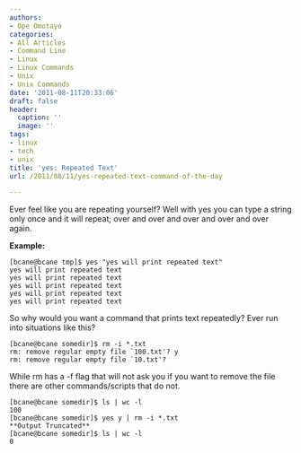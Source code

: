 ```yaml
---
authors:
- Ope Omotayo
categories:
- All Articles
- Command Line
- Linux
- Linux Commands
- Unix
- Unix Commands
date: '2011-08-11T20:33:06'
draft: false
header:
  caption: ''
  image: ''
tags:
- linux
- tech
- unix
title: 'yes: Repeated Text'
url: /2011/08/11/yes-repeated-text-command-of-the-day

---
```


Ever feel like you are repeating yourself? Well with yes you can type a string only once and it will repeat; over and over and over and over and over again.

**Example:**

    [bcane@bcane tmp]$ yes "yes will print repeated text"   
    yes will print repeated text  
    yes will print repeated text  
    yes will print repeated text  
    yes will print repeated text  
    yes will print repeated text

So why would you want a command that prints text repeatedly? Ever run into situations like this?

    [bcane@bcane somedir]$ rm -i *.txt  
    rm: remove regular empty file `100.txt'? y  
    rm: remove regular empty file `10.txt'?
    
While rm has a -f flag that will not ask you if you want to remove the file there are other commands/scripts that do not.
    
    [bcane@bcane somedir]$ ls | wc -l  
    100  
    [bcane@bcane somedir]$ yes y | rm -i *.txt  
    **Output Truncated**  
    [bcane@bcane somedir]$ ls | wc -l  
    0
